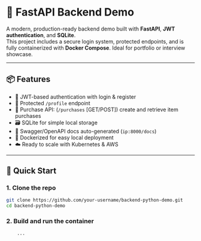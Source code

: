 # 🐍 FastAPI Backend Demo

A modern, production-ready backend demo built with **FastAPI**, **JWT authentication**, and **SQLite**.  
This project includes a secure login system, protected endpoints, and is fully containerized with **Docker Compose**. Ideal for portfolio or interview showcase.

---

## 📦 Features

- 🔐 JWT-based authentication with login & register
- 👤 Protected `/profile` endpoint
- 🛒 Purchase API: (`/purchases` [GET/POST]) create and retrieve item purchases
- 🗃️ SQLite for simple local storage
- 📄 Swagger/OpenAPI docs auto-generated (`ip:8000/docs`)
- 🐳 Dockerized for easy local deployment
- ☁️ Ready to scale with Kubernetes & AWS

---

## 🚀 Quick Start

### 1. Clone the repo

```bash
git clone https://github.com/your-username/backend-python-demo.git
cd backend-python-demo
```

### 2. Build and run the container
```bash
    ... 
```
